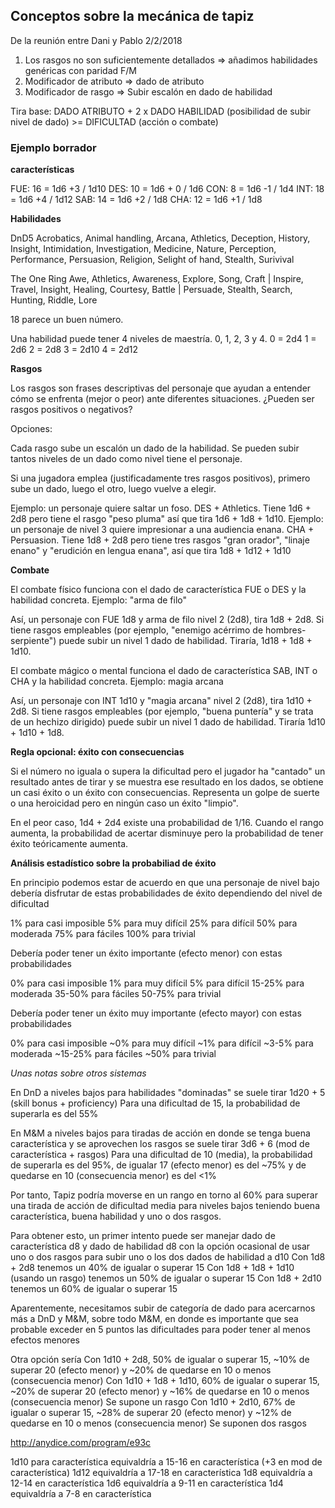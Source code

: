 ## Conceptos sobre la mecánica de tapiz

De la reunión entre Dani y Pablo 2/2/2018

1. Los rasgos no son suficientemente detallados => añadimos habilidades genéricas con paridad F/M
2. Modificador de atributo => dado de atributo
3. Modificador de rasgo => Subir escalón en dado de habilidad

Tira base: DADO ATRIBUTO + 2 x DADO HABILIDAD (posibilidad de subir nivel de dado) >= DIFICULTAD (acción o combate)


### Ejemplo borrador

**características**

FUE: 16 = 1d6 +3 / 1d10
DES: 10 = 1d6 + 0 / 1d6
CON: 8 = 1d6 -1 / 1d4
INT: 18 = 1d6 +4 / 1d12
SAB: 14 = 1d6 +2 / 1d8
CHA: 12 = 1d6 +1 / 1d8

**Habilidades**

DnD5
Acrobatics, Animal handling, Arcana, Athletics, Deception, History, Insight, Intimidation, Investigation, Medicine, Nature, Perception, Performance, Persuasion, Religion, Selight of hand, Stealth, Surivival

The One Ring
Awe, Athletics, Awareness, Explore, Song, Craft | Inspire, Travel, Insight, Healing, Courtesy, Battle | Persuade, Stealth, Search, Hunting, Riddle, Lore

18 parece un buen número.

Una habilidad puede tener 4 niveles de maestría. 0, 1, 2, 3 y 4.
0 = 2d4
1 = 2d6
2 = 2d8
3 = 2d10
4 = 2d12


**Rasgos**

Los rasgos son frases descriptivas del personaje que ayudan a entender cómo se enfrenta (mejor o peor) ante diferentes situaciones. ¿Pueden ser rasgos positivos o negativos?

Opciones:

Cada rasgo sube un escalón un dado de la habilidad.
Se pueden subir tantos niveles de un dado como nivel tiene el personaje.

Si una jugadora emplea (justificadamente tres rasgos positivos), primero sube un dado, luego el otro, luego vuelve a elegir.

Ejemplo: un personaje quiere saltar un foso. DES + Athletics. Tiene 1d6 + 2d8 pero tiene el rasgo "peso pluma" así que tira 1d6 + 1d8 + 1d10.
Ejemplo: un personaje de nivel 3 quiere impresionar a una audiencia enana. CHA + Persuasion. Tiene 1d8 + 2d8 pero tiene tres rasgos "gran orador", "linaje enano" y "erudición en lengua enana", así que tira 1d8 + 1d12 + 1d10


**Combate**

El combate físico funciona con el dado de característica FUE o DES y la habilidad concreta. Ejemplo: "arma de filo"

Así, un personaje con FUE 1d8 y arma de filo nivel 2 (2d8), tira 1d8 + 2d8. Si tiene rasgos empleables (por ejemplo, "enemigo acérrimo de hombres-serpiente") puede subir un nivel 1 dado de habilidad. Tiraría, 1d18 + 1d8 + 1d10.

El combate mágico o mental funciona el dado de característica SAB, INT o CHA y la habilidad concreta. Ejemplo: magia arcana

Así, un personaje con INT 1d10 y "magia arcana" nivel 2 (2d8), tira 1d10 + 2d8. Si tiene rasgos empleables (por ejemplo, "buena puntería" y se trata de un hechizo dirigido) puede subir un nivel 1 dado de habilidad. Tiraría 1d10 + 1d10 + 1d8.

**Regla opcional: éxito con consecuencias**

Si el número no iguala o supera la dificultad pero el jugador ha "cantado" un resultado antes de tirar y se muestra ese resultado en los dados, se obtiene un casi éxito o un éxito con consecuencias. Representa un golpe de suerte o una heroicidad pero en ningún caso un éxito "limpio".

En el peor caso, 1d4 + 2d4 existe una probabilidad de 1/16.
Cuando el rango aumenta, la probabilidad de acertar disminuye pero la probabilidad de tener éxito teóricamente aumenta.

**Análisis estadístico sobre la probabiliad de éxito**

En principio podemos estar de acuerdo en que una personaje de nivel bajo debería disfrutar de estas probabilidades de éxito dependiendo del nivel de dificultad

1% para casi imposible
5% para muy difícil
25% para difícil
50% para moderada
75% para fáciles
100% para trivial

Debería poder tener un éxito importante (efecto menor) con estas probabilidades

0% para casi imposible
1% para muy difícil
5% para difícil
15-25% para moderada
35-50% para fáciles
50-75% para trivial

Debería poder tener un éxito muy importante (efecto mayor) con estas probabilidades

0% para casi imposible
~0% para muy difícil
~1% para difícil
~3-5% para moderada
~15-25% para fáciles
~50% para trivial

*Unas notas sobre otros sistemas*

En DnD a niveles bajos para habilidades "dominadas" se suele tirar 1d20 + 5 (skill bonus + proficiency)
Para una dificultad de 15, la probabilidad de superarla es del 55%

En M&M a niveles bajos para tiradas de acción en donde se tenga buena característica y se aprovechen los rasgos se suele tirar 3d6 + 6 (mod de característica + rasgos)
Para una dificultad de 10 (media), la probabilidad de superarla es del 95%, de igualar 17 (efecto menor) es del ~75% y de quedarse en 10 (consecuencia menor) es del <1%

Por tanto, Tapiz podría moverse en un rango en torno al 60% para superar una tirada de acción de dificultad media para niveles bajos teniendo buena característica, buena habilidad y uno o dos rasgos.

Para obtener esto, un primer intento puede ser manejar dado de característica d8 y dado de habilidad d8 con la opción ocasional de usar uno o dos rasgos para subir uno o los dos dados de habilidad a d10
Con 1d8 + 2d8 tenemos un 40% de igualar o superar 15
Con 1d8 + 1d8 + 1d10 (usando un rasgo) tenemos un 50% de igualar o superar 15
Con 1d8 + 2d10 tenemos un 60% de igualar o superar 15

Aparentemente, necesitamos subir de categoría de dado para acercarnos más a DnD y M&M, sobre todo M&M, en donde es importante que sea probable exceder en 5 puntos las dificultades para poder tener al menos efectos menores

Otra opción sería
Con 1d10 + 2d8, 50% de igualar o superar 15, ~10% de superar 20 (efecto menor) y ~20% de quedarse en 10 o menos (consecuencia menor)
Con 1d10 + 1d8 + 1d10, 60% de igualar o superar 15, ~20% de superar 20 (efecto menor) y ~16% de quedarse en 10 o menos (consecuencia menor) Se supone un rasgo
Con 1d10 + 2d10, 67% de igualar o superar 15, ~28% de superar 20 (efecto menor) y ~12% de quedarse en 10 o menos (consecuencia menor) Se suponen dos rasgos

http://anydice.com/program/e93c

1d10 para característica equivaldría a 15-16 en característica (+3 en mod de característica)
1d12 equivaldría a 17-18 en característica
1d8 equivaldría a 12-14 en característica
1d6 equivaldría a 9-11 en característica
1d4 equivaldría a 7-8 en característica
